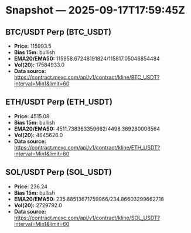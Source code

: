 # Snapshot — 2025-09-17T17:59:45Z

## BTC/USDT Perp (BTC_USDT)
- **Price:** 115993.5
- **Bias 15m:** bullish
- **EMA20/EMA50:** 115958.67248191824/115817.05046854484
- **Vol(20):** 17584933.0
- **Data source:** https://contract.mexc.com/api/v1/contract/kline/BTC_USDT?interval=Min1&limit=60

## ETH/USDT Perp (ETH_USDT)
- **Price:** 4515.08
- **Bias 15m:** bullish
- **EMA20/EMA50:** 4511.738363359662/4498.369280006564
- **Vol(20):** 4645626.0
- **Data source:** https://contract.mexc.com/api/v1/contract/kline/ETH_USDT?interval=Min1&limit=60

## SOL/USDT Perp (SOL_USDT)
- **Price:** 236.24
- **Bias 15m:** bullish
- **EMA20/EMA50:** 235.88513671759966/234.86603299662718
- **Vol(20):** 2729792.0
- **Data source:** https://contract.mexc.com/api/v1/contract/kline/SOL_USDT?interval=Min1&limit=60
